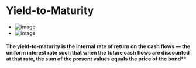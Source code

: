 # Yield-to-Maturity
- ![image](https://user-images.githubusercontent.com/85560091/138516953-7963b1e0-cb3b-4d80-bf5d-7ffcb36ee8d9.png)
- ![image](https://user-images.githubusercontent.com/85560091/138516855-dddb8cca-5939-4105-bd72-54c3129956c5.png)

#### The yield-to-maturity is the internal rate of return on the cash flows — the uniform interest rate such that when the future cash flows are discounted at that rate, the sum of the present values equals the price of the bond**
